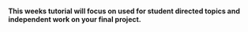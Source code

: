 #### This weeks tutorial will focus on used for student directed topics and independent work on your final project.
